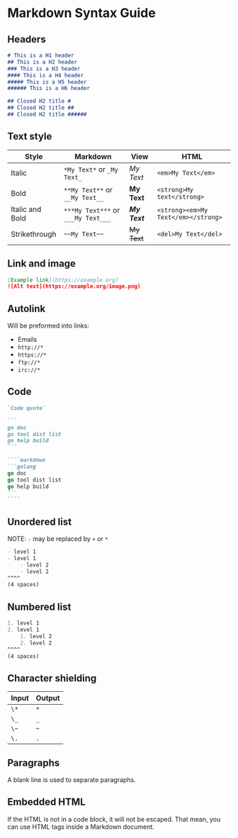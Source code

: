 # Markdown Syntax Guide
## Headers
```markdown
# This is a H1 header
## This is a H2 header
### This is a H3 header
#### This is a H4 header
##### This is a H5 header
###### This is a H6 header
```

```markdown
## Closed H2 title #
## Closed H2 title ##
## Closed H2 title ######
```



## Text style
| Style           | Markdown                           | View          | HTML                                |
| --------------- | ---------------------------------- | ------------- | ----------------------------------- |
| Italic          | `*My Text*` or `_My Text_`         | *My Text*     | `<em>My Text</em>`                  |
| Bold            | `**My Text**` or `__My Text__`     | **My Text**   | `<strong>My text</strong>`          |
| Italic and Bold | `***My Text***` or `___My Text___` | ***My Text*** | `<strong><em>My Text</em></strong>` |
| Strikethrough   | `~~My Text~~`                      | ~~My Text~~   | `<del>My Text</del>`                |


## Link and image
```markdown
[Example link](https://example.org)
![Alt text](https://example.org/image.png)
```


## Autolink
Will be preformed into links:
- Emails
- `http://*`
- `https://*`
- `ftp://*`
- `irc://*`


## Code
```markdown
`Code quote`
```

````markdown 
```
go doc
go tool dist list
go help build
```
````

`````markdown
````markdown
```golang
go doc
go tool dist list
go help build
```
````
`````

## Unordered list
NOTE: `-` may be replaced by `+` or `*`

```markdown
- level 1
- level 1
    - level 2
    - level 2
^^^^
(4 spaces)
```


## Numbered list
```markdown
1. level 1
2. level 1
    1. level 2
    2. level 2
^^^^
(4 spaces)
```

## Character shielding
| Input | Output |
| ----- | ------ |
| `\*`  | `*`    |
| `\_`  | `_`    |
| `\~`  | `~`    |
| `\.`  | `.`    |


## Paragraphs
A blank line is used to separate paragraphs.


## Embedded HTML
If the HTML is not in a code block, it will not be escaped.
That mean, you can use HTML tags inside a Markdown document.
